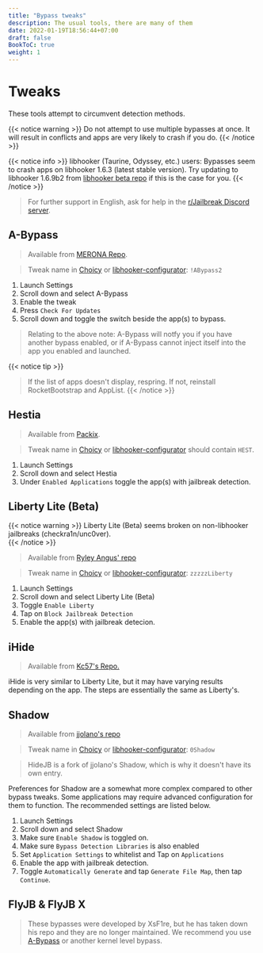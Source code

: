 ```yaml
---
title: "Bypass tweaks"
description: The usual tools, there are many of them
date: 2022-01-19T18:56:44+07:00
draft: false
BookToC: true
weight: 1
---
```

# Tweaks

These tools attempt to circumvent detection methods.

{{< notice warning >}}
Do not attempt to use multiple bypasses at once. It will result in conflicts and apps are very likely to crash if you do.
{{< /notice >}}

{{< notice info >}}
libhooker (Taurine, Odyssey, etc.) users: Bypasses seem to crash apps on libhooker 1.6.3 (latest stable version). Try updating to libhooker 1.6.9b2 from [libhooker beta repo](https://sharerepo.stkc.win/?repo=https://repo.theodyssey.dev/libhooker-beta) if this is the case for you.
{{< /notice >}}

> For further support in English, ask for help in the [r/Jailbreak Discord server](https://discord.gg/jb).

## A-Bypass

> Available from [MERONA Repo](https://sharerepo.stkc.win/?repo=https://repo.co.kr).

> Tweak name in [Choicy](/tools/non-bypasses?id=choicy) or [libhooker-configurator](/tools/non-bypasses?id=libhooker-configurator): `!ABypass2`
1. Launch Settings
2. Scroll down and select A-Bypass
3. Enable the tweak
4. Press `Check For Updates`
5. Scroll down and toggle the switch beside the app(s) to bypass.

> Relating to the above note: A-Bypass will notfy you if you have another bypass enabled, or if A-Bypass cannot inject itself into the app you enabled and launched.

{{< notice tip >}}
> If the list of apps doesn't display, respring. If not, reinstall RocketBootstrap and AppList.
{{< /notice >}}
## Hestia

> Available from [Packix](https://sharerepo.stkc.win/?repo=https://repo.packix.com).

> Tweak name in [Choicy](/tools/non-bypasses?id=choicy) or [libhooker-configurator](/tools/non-bypasses?id=libhooker-configurator) should contain `HEST`.
1. Launch Settings
2. Scroll down and select Hestia
3. Under `Enabled Applications` toggle the app(s) with jailbreak detection.

## Liberty Lite (Beta)
{{< notice warning >}}
Liberty Lite (Beta) seems broken on non-libhooker jailbreaks (checkra1n/unc0ver).  
{{< /notice >}}

> Available from [Ryley Angus' repo](https://sharerepo.stkc.win/?repo=https://ryleyangus.com/repo)

> Tweak name in [Choicy](/tools/non-bypasses?id=choicy) or [libhooker-configurator](/tools/non-bypasses?id=libhooker-configurator): `zzzzzLiberty`
1. Launch Settings
2. Scroll down and select Liberty Lite (Beta)
3. Toggle `Enable Liberty`
4. Tap on `Block Jailbreak Detection`
5. Enable the app(s) with jailbreak detecion.

## iHide

> Available from [Kc57's Repo.](https://sharerepo.stkc.win/?repo=https://repo.kc57.com/)

iHide is very similar to Liberty Lite, but it may have varying results depending on the app. The steps are essentially the same as Liberty's.

## Shadow

> Available from [jjolano's repo](https://sharerepo.stkc.win/?repo=https://ios.jjolano.me)

> Tweak name in [Choicy](/tools/non-bypasses?id=choicy) or [libhooker-configurator](/tools/non-bypasses?id=libhooker-configurator): `0Shadow`

> HideJB is a fork of jjolano's Shadow, which is why it doesn't have its own entry.

Preferences for Shadow are a somewhat more complex compared to other bypass tweaks. Some applications may require advanced configuration for them to function. The recommended settings are listed below.
1. Launch Settings
2. Scroll down and select Shadow
3. Make sure `Enable Shadow` is toggled on.
4. Make sure `Bypass Detection Libraries` is also enabled
5. Set `Application Settings` to whitelist and Tap on `Applications`
6. Enable the app with jailbreak detection.
7. Toggle `Automatically Generate` and tap `Generate File Map`, then tap `Continue`.

## FlyJB & FlyJB X

> These bypasses were developed by XsF1re, but he has taken down his repo and they are no longer maintained. We recommend you use [A-Bypass](#A-Bypass) or another kernel level bypass.